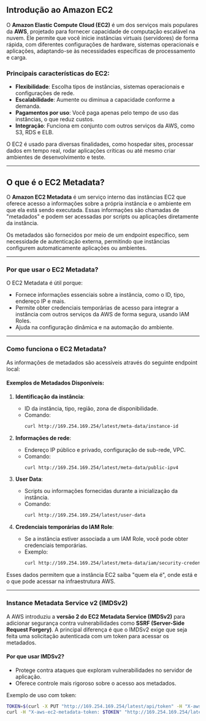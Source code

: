 ## Introdução ao Amazon EC2

O **Amazon Elastic Compute Cloud (EC2)** é um dos serviços mais populares da **AWS**, projetado para fornecer capacidade de computação escalável na nuvem. Ele permite que você inicie instâncias virtuais (servidores) de forma rápida, com diferentes configurações de hardware, sistemas operacionais e aplicações, adaptando-se às necessidades específicas de processamento e carga.

### Principais características do EC2:
- **Flexibilidade**: Escolha tipos de instâncias, sistemas operacionais e configurações de rede.
- **Escalabilidade**: Aumente ou diminua a capacidade conforme a demanda.
- **Pagamentos por uso**: Você paga apenas pelo tempo de uso das instâncias, o que reduz custos.
- **Integração**: Funciona em conjunto com outros serviços da AWS, como S3, RDS e ELB.

O EC2 é usado para diversas finalidades, como hospedar sites, processar dados em tempo real, rodar aplicações críticas ou até mesmo criar ambientes de desenvolvimento e teste.

---

## O que é o EC2 Metadata?

O **Amazon EC2 Metadata** é um serviço interno das instâncias EC2 que oferece acesso a informações sobre a própria instância e o ambiente em que ela está sendo executada. Essas informações são chamadas de "metadados" e podem ser acessadas por scripts ou aplicações diretamente da instância.

Os metadados são fornecidos por meio de um endpoint específico, sem necessidade de autenticação externa, permitindo que instâncias configurem automaticamente aplicações ou ambientes.

---

### **Por que usar o EC2 Metadata?**

O EC2 Metadata é útil porque:
- Fornece informações essenciais sobre a instância, como o ID, tipo, endereço IP e mais.
- Permite obter credenciais temporárias de acesso para integrar a instância com outros serviços da AWS de forma segura, usando IAM Roles.
- Ajuda na configuração dinâmica e na automação do ambiente.

---

### **Como funciona o EC2 Metadata?**

As informações de metadados são acessíveis através do seguinte endpoint local:



#### Exemplos de Metadados Disponíveis:

1. **Identificação da instância**:
   - ID da instância, tipo, região, zona de disponibilidade.
   - Comando:  
     ```bash
     curl http://169.254.169.254/latest/meta-data/instance-id
     ```

2. **Informações de rede**:
   - Endereço IP público e privado, configuração de sub-rede, VPC.
   - Comando:  
     ```bash
     curl http://169.254.169.254/latest/meta-data/public-ipv4
     ```

3. **User Data**:
   - Scripts ou informações fornecidas durante a inicialização da instância.
   - Comando:  
     ```bash
     curl http://169.254.169.254/latest/user-data
     ```

4. **Credenciais temporárias do IAM Role**:
   - Se a instância estiver associada a um IAM Role, você pode obter credenciais temporárias.
   - Exemplo:
     ```bash
     curl http://169.254.169.254/latest/meta-data/iam/security-credentials/<RoleName>
     ```

Esses dados permitem que a instância EC2 saiba "quem ela é", onde está e o que pode acessar na infraestrutura AWS.

---

### **Instance Metadata Service v2 (IMDSv2)**

A AWS introduziu a **versão 2 do EC2 Metadata Service (IMDSv2)** para adicionar segurança contra vulnerabilidades como **SSRF (Server-Side Request Forgery)**. A principal diferença é que o IMDSv2 exige que seja feita uma solicitação autenticada com um token para acessar os metadados.

#### Por que usar IMDSv2?
- Protege contra ataques que exploram vulnerabilidades no servidor de aplicação.
- Oferece controle mais rigoroso sobre o acesso aos metadados.

Exemplo de uso com token:
```bash
TOKEN=$(curl -X PUT "http://169.254.169.254/latest/api/token" -H "X-aws-ec2-metadata-token-ttl-seconds: 21600")
curl -H "X-aws-ec2-metadata-token: $TOKEN" "http://169.254.169.254/latest/meta-data/"
